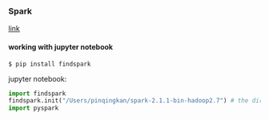 ### Spark

[link](https://spark.apache.org/downloads.html)

#### working with jupyter notebook

`$ pip install findspark`

jupyter notebook:
```python
import findspark
findspark.init("/Users/pinqingkan/spark-2.1.1-bin-hadoop2.7") # the directory for spark
import pyspark
```